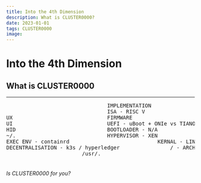 ```yaml
---
title: Into the 4th Dimension
description: What is CLUSTER0000?
date: 2023-01-01
tags: CLUSTER0000
image:
---
```


# Into the 4th Dimension
## What is CLUSTER0000
***

<pre>
								IMPLEMENTATION
								ISA - RISC V
UX								FIRMWARE
UI								UEFI - uBoot + ONIe vs TIANOCORE
HID								BOOTLOADER - N/A
~/.								HYPERVISOR - XEN
EXEC ENV - containrd							KERNAL - LINUX-libre / MINIX
DECENTRALISATION - k3s / hyperledger				/ - ARCH / NixOS vs Fedora Silver Blue
						/usr/.

</pre>

<div class="docs-section" id="intro">
      <h6 class="docs-header">Is CLUSTER0000 for you?</h6>
</div>

<div class="docs-section" id="grid">
</div>
